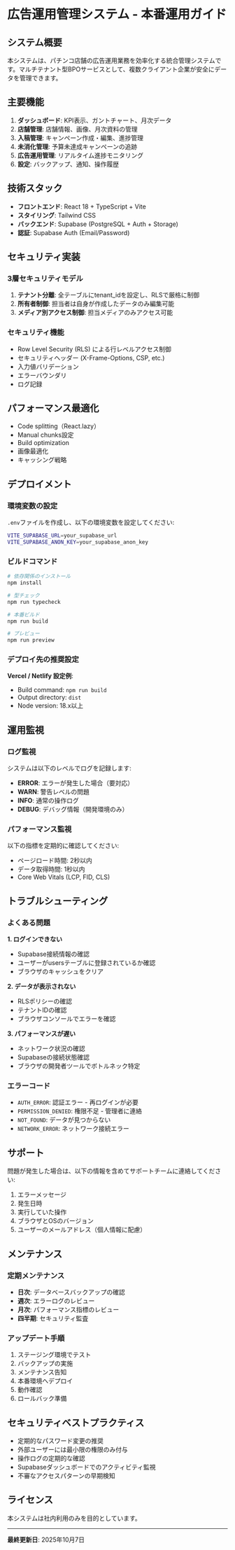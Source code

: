# 広告運用管理システム - 本番運用ガイド

## システム概要

本システムは、パチンコ店舗の広告運用業務を効率化する統合管理システムです。マルチテナント型BPOサービスとして、複数クライアント企業が安全にデータを管理できます。

## 主要機能

1. **ダッシュボード**: KPI表示、ガントチャート、月次データ
2. **店舗管理**: 店舗情報、画像、月次資料の管理
3. **入稿管理**: キャンペーン作成・編集、進捗管理
4. **未消化管理**: 予算未達成キャンペーンの追跡
5. **広告運用管理**: リアルタイム進捗モニタリング
6. **設定**: バックアップ、通知、操作履歴

## 技術スタック

- **フロントエンド**: React 18 + TypeScript + Vite
- **スタイリング**: Tailwind CSS
- **バックエンド**: Supabase (PostgreSQL + Auth + Storage)
- **認証**: Supabase Auth (Email/Password)

## セキュリティ実装

### 3層セキュリティモデル

1. **テナント分離**: 全テーブルにtenant_idを設定し、RLSで厳格に制御
2. **所有者制御**: 担当者は自身が作成したデータのみ編集可能
3. **メディア別アクセス制御**: 担当メディアのみアクセス可能

### セキュリティ機能

- Row Level Security (RLS) による行レベルアクセス制御
- セキュリティヘッダー (X-Frame-Options, CSP, etc.)
- 入力値バリデーション
- エラーバウンダリ
- ログ記録

## パフォーマンス最適化

- Code splitting（React.lazy）
- Manual chunks設定
- Build optimization
- 画像最適化
- キャッシング戦略

## デプロイメント

### 環境変数の設定

`.env`ファイルを作成し、以下の環境変数を設定してください:

```bash
VITE_SUPABASE_URL=your_supabase_url
VITE_SUPABASE_ANON_KEY=your_supabase_anon_key
```

### ビルドコマンド

```bash
# 依存関係のインストール
npm install

# 型チェック
npm run typecheck

# 本番ビルド
npm run build

# プレビュー
npm run preview
```

### デプロイ先の推奨設定

**Vercel / Netlify 設定例**:

- Build command: `npm run build`
- Output directory: `dist`
- Node version: 18.x以上

## 運用監視

### ログ監視

システムは以下のレベルでログを記録します:

- **ERROR**: エラーが発生した場合（要対応）
- **WARN**: 警告レベルの問題
- **INFO**: 通常の操作ログ
- **DEBUG**: デバッグ情報（開発環境のみ）

### パフォーマンス監視

以下の指標を定期的に確認してください:

- ページロード時間: 2秒以内
- データ取得時間: 1秒以内
- Core Web Vitals (LCP, FID, CLS)

## トラブルシューティング

### よくある問題

**1. ログインできない**
- Supabase接続情報の確認
- ユーザーがusersテーブルに登録されているか確認
- ブラウザのキャッシュをクリア

**2. データが表示されない**
- RLSポリシーの確認
- テナントIDの確認
- ブラウザコンソールでエラーを確認

**3. パフォーマンスが遅い**
- ネットワーク状況の確認
- Supabaseの接続状態確認
- ブラウザの開発者ツールでボトルネック特定

### エラーコード

- `AUTH_ERROR`: 認証エラー - 再ログインが必要
- `PERMISSION_DENIED`: 権限不足 - 管理者に連絡
- `NOT_FOUND`: データが見つからない
- `NETWORK_ERROR`: ネットワーク接続エラー

## サポート

問題が発生した場合は、以下の情報を含めてサポートチームに連絡してください:

1. エラーメッセージ
2. 発生日時
3. 実行していた操作
4. ブラウザとOSのバージョン
5. ユーザーのメールアドレス（個人情報に配慮）

## メンテナンス

### 定期メンテナンス

- **日次**: データベースバックアップの確認
- **週次**: エラーログのレビュー
- **月次**: パフォーマンス指標のレビュー
- **四半期**: セキュリティ監査

### アップデート手順

1. ステージング環境でテスト
2. バックアップの実施
3. メンテナンス告知
4. 本番環境へデプロイ
5. 動作確認
6. ロールバック準備

## セキュリティベストプラクティス

- 定期的なパスワード変更の推奨
- 外部ユーザーには最小限の権限のみ付与
- 操作ログの定期的な確認
- Supabaseダッシュボードでのアクティビティ監視
- 不審なアクセスパターンの早期検知

## ライセンス

本システムは社内利用のみを目的としています。

---

**最終更新日**: 2025年10月7日
